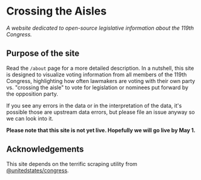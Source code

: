 # Crossing the Aisles
_A website dedicated to open-source legislative information about the 119th Congress._

## Purpose of the site

Read the `/about` page for a more detailed description. In a nutshell, this site is
designed to visualize voting information from all members of the 119th Congress,
highlighting how often lawmakers are voting with their own party vs. "crossing the
aisle" to vote for legislation or nominees put forward by the opposition party.

If you see any errors in the data or in the interpretation of the data, it's possible
those are upstream data errors, but please file an issue anyway so we can look into it.

**Please note that this site is not yet live. Hopefully we will go live by May 1.**

## Acknowledgements

This site depends on the terrific scraping utility from [@unitedstates/congress](https://github.com/unitedstates/congress).